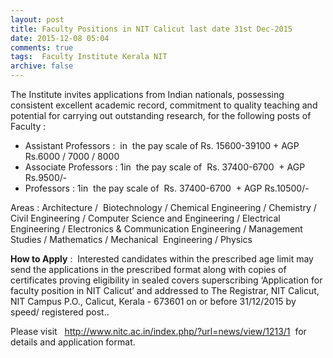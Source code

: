 ```yaml
---
layout: post
title: Faculty Positions in NIT Calicut last date 31st Dec-2015   
date: 2015-12-08 05:04
comments: true
tags:  Faculty Institute Kerala NIT 
archive: false
---
```

The Institute invites applications from Indian nationals, possessing consistent excellent academic record, commitment to quality teaching and potential for carrying out outstanding research, for the following posts of Faculty :


- Assistant Professors :  in  the pay scale of Rs. 15600-39100 + AGP Rs.6000 / 7000 / 8000
- Associate Professors : 1in  the pay scale of  Rs. 37400-6700  + AGP Rs.9500/-  
- Professors : 1in  the pay scale of  Rs. 37400-6700  + AGP Rs.10500/-  



Areas : Architecture /  Biotechnology / Chemical Engineering / Chemistry / Civil Engineering / Computer Science and Engineering / Electrical Engineering / Electronics & Communication Engineering / Management Studies / Mathematics / Mechanical  Engineering / Physics

**How to Apply** :  Interested candidates within the prescribed age limit may send the applications in the prescribed format along with copies of certificates proving eligibility in sealed covers superscribing ‘Application for faculty position in NIT Calicut’ and addressed to The Registrar, NIT Calicut, NIT Campus P.O., Calicut, Kerala - 673601 on or before 31/12/2015 by speed/ registered post..


Please visit   <http://www.nitc.ac.in/index.php/?url=news/view/1213/1>  for details and application format. 







